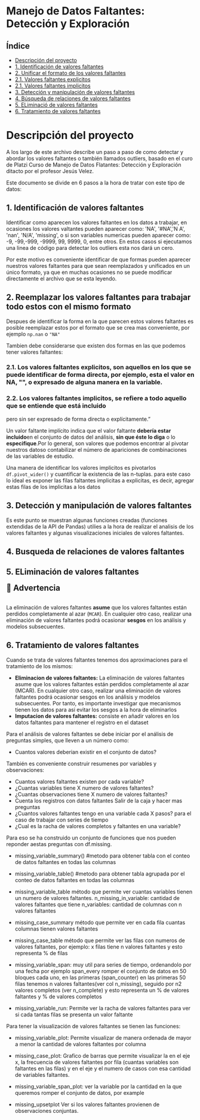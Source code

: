 # Manejo de Datos Faltantes: Detección y Exploración

## Índice

* [Descripción del proyecto](#descripción-del-proyecto)
* [1. Identificación de valores faltantes](#1-identificación-de-valores-faltantes)
* [2. Unificar el formato de los valores faltantes](#2-reemplazar-los-valores-faltantes-para-trabajar-todo-estos-con-el-mismo-formato)
* [2.1. Valores faltantes explicitos](#21-los-valores-faltantes-explicitos-son-aquellos-en-los-que-se-puede-identificar-de-forma-directa-por-ejemplo-esta-el-valor-en-na--o-expresado-de-alguna-manera-en-la-variable)
* [2.1. Valores faltantes implicitos](#22-los-valores-faltantes-implicitos-se-refiere-a-todo-aquello-que-se-entiende-que-está-incluido)
* [3. Detección y manipulación de valores faltantes](#3-detección-y-manipulación-de-valores-faltantes)
* [4. Búsqueda de relaciones de valores faltantes](#4-busqueda-de-relaciones-de-valores-faltantes)
* [5. ELiminació de valores faltantes](#5-eliminación-de-valores-faltantes)
* [6. Tratamiento de valores faltantes](#6-tratamiento-de-valores-faltantes)


# Descripción del proyecto 
A los largo de este archivo describe un paso a paso de como detectar y abordar los valores faltantes o también llamados outliers, basado en el curo de Platzi Curso de Manejo de Datos Flatantes: Detección y Exploración ditacto por el profesor Jesús Velez.

Este documento se divide en 6 pasos a la hora de tratar con este tipo de datos:

## 1. Identificación de valores faltantes
Identificar como aparecen los valores faltantes en los datos a trabajar, en ocasiones los valores valtantes pueden aparecer como: 'NA', '#NA','N A', 'nan', 'N/A', 'missing',  o si son variables numericas pueden aparecer como: -9, -99,-999, -9999, 99, 9999, 0, entre otros. En estos casos si ejecutamos una linea de código para detectar los outliers esta nos dará un cero. 

Por este motivo es conveniente identificar de que formas pueden aparecer nuestros valores faltantes para que sean reemplazados y unificados en un único formato, ya que en muchas ocasiones no se puede modificar directamente el archivo que se esta leyendo.

## 2. Reemplazar los valores faltantes para trabajar todo estos con el mismo formato
Despues de identificar la forma en la que parecen estos valores faltantes es posible reemplazar estos por el formato que se crea mas conveniente, por ejemplo ```np.nan``` o ```"NA"```

Tambien debe considerarse que existen dos formas en las que podemos tener valores faltantes:
### 2.1. **Los valores faltantes explicitos**, son aquellos en los que se puede identificar de forma directa, por ejemplo, esta el valor en NA, "", o expresado de alguna manera en la variable.
### 2.2. **Los valores faltantes implicitos**, se refiere a todo aquello que se entiende que está incluido
pero sin ser expresado de forma directa o explícitamente.”

Un valor faltante implícito indica que el valor faltante <b>debería estar incluido</b>en el conjunto de datos del análisis, <b>sin que éste lo diga</b> o lo <b>especifique</b>.Por lo general, son valores que podemos encontrar al pivotar nuestros datoso contabilizar el número de apariciones de combinaciones de las variables de estudio.</p>

Una manera de identificar los valores implicitos es pivotarlos ```df.pivot_wider()``` y cuantificar la existencia de las n-tuplas. para este caso lo ideal es exponer las filas faltantes implicitas a explicitas, es decir, agregar estas filas de los implicitas a los datos


## 3. Detección y manipulación de valores faltantes 

Es este punto se muestran algunas funciones creadas (funciones extendidas de la API de Pandas) utilies a la hora de realizar el analisis de los valores faltantes y algunas visualizaciones iniciales de valores faltantes.

## 4. Busqueda de relaciones de valores faltantes

## 5. ELiminación de valores faltantes
<div class="alert alert-warning", role="alert">
    <b style="font-size: 1.5em;">🚧 Advertencia</b>
    <br>
    <br>
    <p>
    La eliminación de valores faltantes <b>asume</b> que los valores faltantes están perdidos
    completamente al azar (<code>MCAR</code>). En cualquier otro caso, realizar una
    eliminación de valores faltantes podrá ocasionar <b>sesgos</b> en los
    análisis y modelos subsecuentes.
    </p>
</div>

## 6. Tratamiento de valores faltantes

Cuando se trata de valores faltantes tenemos dos aproximaciones para el tratamiento de los mismos:

* **Eliminacion de valores faltantes:** La eliminación de valores faltantes asume que los valores faltantes están perdidos completamente al azar (MCAR). En cualquier otro caso, realizar una eliminación de valores faltantes podrá ocasionar sesgos en los análisis y modelos subsecuentes. Por tanto, es importante investigar que mecanismos tienen los datos para asi evitar los sesgos a la hora de eliminarlos
* **Imputacion de valores faltantes:** consiste en añadir valores en los datos faltantes para mantener el registro en el dataset

Para el análisis de valores faltantes se debe iniciar por el análisis de preguntas simples, que lleven a un número como:

* Cuantos valores deberian existir en el conjunto de datos?

También es conveniente construir resumenes por variables y observaciones:

* Cuantos valores faltantes existen por cada variable?
* ¿Cuantas variables tiene X numero de valores faltantes?
* ¿Cuantas observaciones tiene X numero de valores faltantes?
* Cuenta los registros con datos faltantes
Salir de la caja y hacer mas preguntas
* ¿Cuantos valores faltantes tengo en una variable cada X pasos? para el caso de trabajar con series de tiempo
* ¿Cual es la racha de valores completos y faltantes en una variable?

Para eso se ha construido un conjunto de funciones que nos pueden reponder aestas preguntas con df.missing.


* missing_variable_summary() #metodo para obtener tabla con el conteo de datos faltantes en todas las columnas

* missing_variable_table() #metodo para obtener tabla agrupada por el conteo de datos faltantes en todas las columnas

* missing_variable_table método que permite ver cuantas variables tienen un numero de valores faltantes.
 n_missing_in_variable: cantidad de valores faltantes que tiene
 n_variables: cantidad de columnas con n valores faltantes
 
* missing_case_summary método que permite ver en cada fila cuantas columnas  tienen valores faltantes

* missing_case_table método que permite ver las filas con numeros de valores faltantes, por ejemplo: x filas tiene n valores faltantes y esto representa % de filas

* missing_variable_span: muy util para series de tiempo, ordenandolo por una fecha por ejemplo span_every romper el conjunto de datos en 50 bloques cada uno, en las primeras (span_counter) en las primeras 50 filas tenemos n valores faltantes(ver col n_missing), seguido por n2 valores completos (ver n_complete) y esto representa un % de valores faltantes y % de valores completos

* missing_variable_run: Permite ver la racha de valores faltantes para ver si cada tantas filas se presenta un valor faltante

Para tener la visualización de valores faltantes se tienen las funciones:

* missing_variable_plot: Permite visualizar de manera ordenada de mayor a menor la cantidad de valores faltantes por columna

* missing_case_plot: Grafico de barras que permite visualizar la en el eje x, la frecuencia de valores faltantes por fila (cuantas variables son faltantes en las filas) y en el eje y el numero de casos con esa cantidad de variables faltantes.

* missing_variable_span_plot: ver la variable por la cantidad en la que queremos romper el conjunto de datos, por example 

* missing_upsetplot Ver si los valores faltantes provienen de observaciones conjuntas. 




